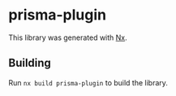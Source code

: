 # prisma-plugin

This library was generated with [Nx](https://nx.dev).

## Building

Run `nx build prisma-plugin` to build the library.
